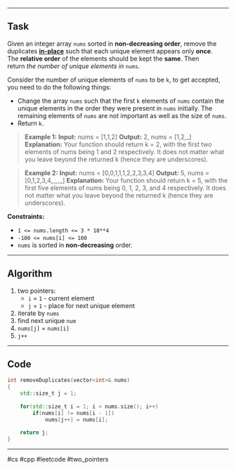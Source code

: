 ___
## Task

Given an integer array `nums` sorted in **non-decreasing order**, remove the duplicates [**in-place**](https://en.wikipedia.org/wiki/In-place_algorithm) such that each unique element appears only **once**. The **relative order** of the elements should be kept the **same**. Then return _the number of unique elements in_ `nums`.

Consider the number of unique elements of `nums` to be `k`, to get accepted, you need to do the following things:

- Change the array `nums` such that the first `k` elements of `nums` contain the unique elements in the order they were present in `nums` initially. The remaining elements of `nums` are not important as well as the size of `nums`.
- Return `k`.

> **Example 1:**
> **Input:** nums = [1,1,2]
> **Output:** 2, nums = [1,2,_]
> **Explanation:** Your function should return k = 2, with the first two elements of nums being 1 and 2 respectively.
> It does not matter what you leave beyond the returned k (hence they are underscores).

> **Example 2:**
> **Input:** nums = [0,0,1,1,1,2,2,3,3,4]
> **Output:** 5, nums = [0,1,2,3,4,_,_,_,_,_]
> **Explanation:** Your function should return k = 5, with the first five elements of nums being 0, 1, 2, 3, and 4 respectively.
> It does not matter what you leave beyond the returned k (hence they are underscores).

**Constraints:**

- `1 <= nums.length <= 3 * 10**4`
- `-100 <= nums[i] <= 100`
- `nums` is sorted in **non-decreasing** order.

___
## Algorithm

1. two pointers: 
	- `i` = `1` - current element
	- `j` = `1` - place for next unique element
2. iterate by `nums`
3. find next unique `num`
4. `nums[j]` = `nums[i]`
5. `j++`

___
## Code

```cpp
int removeDuplicates(vector<int>& nums) 
{
    std::size_t j = 1;
    
    for(std::size_t i = 1; i < nums.size(); i++)
        if(nums[i] != nums[i - 1])
            nums[j++] = nums[i];
            
    return j;
}
```
___
#cs #cpp #leetcode #two_pointers
